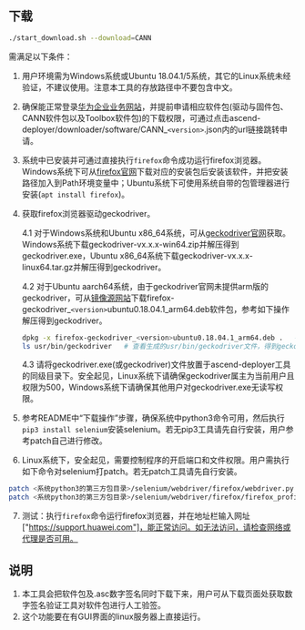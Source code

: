 ## 下载

```bash
./start_download.sh --download=CANN
```

需满足以下条件：

1. 用户环境需为Windows系统或Ubuntu 18.04.1/5系统，其它的Linux系统未经验证，不建议使用。注意本工具的存放路径中不要包含中文。

2. 确保能正常登录[华为企业业务网站](https://support.huawei.com)，并提前申请相应软件包(驱动与固件包、CANN软件包以及Toolbox软件包)的下载权限，可通过点击ascend-deployer/downloader/software/CANN_`<version>`.json内的url链接跳转申请。

3. 系统中已安装并可通过直接执行`firefox`命令成功运行firefox浏览器。Windows系统下可从[firefox官网](https://www.mozilla.org/en-US/firefox/all/#product-desktop-release)下载对应的安装包后安装该软件，并把安装路径加入到Path环境变量中；Ubuntu系统下可使用系统自带的包管理器进行安装(`apt install firefox`)。

4. 获取firefox浏览器驱动geckodriver。

   4.1 对于Windows系统和Ubuntu x86_64系统，可从[geckodriver官网](https://github.com/mozilla/geckodriver/releases)获取。Windows系统下载geckodriver-vx.x.x-win64.zip并解压得到geckodriver.exe，Ubuntu x86_64系统下载geckodriver-vx.x.x-linux64.tar.gz并解压得到geckodriver。

   4.2 对于Ubuntu aarch64系统，由于geckodriver官网未提供arm版的geckodriver，可从[镜像源网站](https://mirrors.bfsu.edu.cn/ubuntu-ports/pool/main/f/firefox)下载firefox-geckodriver_`<version>`ubuntu0.18.04.1_arm64.deb软件包，参考如下操作解压得到geckodriver。
   ```bash
   dpkg -x firefox-geckodriver_<version>ubuntu0.18.04.1_arm64.deb .   # 把软件包解压到当前目录，解压后会生成一个"usr"目录
   ls usr/bin/geckodriver   # 查看生成的usr/bin/geckodriver文件，得到geckodriver后清理这些临时文件
   ```

   4.3 请将geckodriver.exe(或geckodriver)文件放置于ascend-deployer工具的同级目录下。安全起见，Linux系统下请确保geckodriver属主为当前用户且权限为500，Windows系统下请确保其他用户对geckodriver.exe无读写权限。

5. 参考README中“下载操作”步骤，确保系统中python3命令可用，然后执行`pip3 install selenium`安装selenium。若无pip3工具请先自行安装，用户参考patch自己进行修改。

6. Linux系统下，安全起见，需要控制程序的开启端口和文件权限。用户需执行如下命令对selenium打patch。若无patch工具请先自行安装。
```bash
patch <系统python3的第三方包目录>/selenium/webdriver/firefox/webdriver.py < <ascend-deployer目录>/patch/selenium_firefox.patch
patch <系统python3的第三方包目录>/selenium/webdriver/firefox/firefox_profile.py < <ascend-deployer目录>/patch/selenium_firefox_profile.patch
```

7. 测试：执行`firefox`命令运行firefox浏览器，并在地址栏输入网址["https://support.huawei.com"]，能正常访问。如无法访问，请检查网络或代理是否可用。


## 说明

1. 本工具会把软件包及.asc数字签名同时下载下来，用户可从下载页面处获取数字签名验证工具对软件包进行人工验签。
2. 这个功能要在有GUI界面的linux服务器上直接运行。
